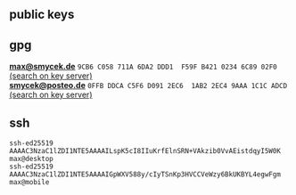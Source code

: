 ## public keys

## gpg

**max@smycek.de** `9CB6 C058 711A 6DA2 DDD1  F59F B421 0234 6C89 02F0` [(search on key server)](https://keys.openpgp.org/search?q=max%40smycek.de)  
**smycek@posteo.de** `0FFB DDCA C5F6 D091 2EC6  1AB2 2EC4 9AAA 1C1C ADCD` [(search on key server)](https://keys.openpgp.org/search?q=smycek%40posteo.de)  



## ssh

```
ssh-ed25519 AAAAC3NzaC1lZDI1NTE5AAAAILspK5cI8IIuKrfElnSRN+VAkzib0VvAEistdqyI5W0K max@desktop
ssh-ed25519 AAAAC3NzaC1lZDI1NTE5AAAAIGpWXV588y/cIyTSnKp3HVCCVeWzy6BkUKBYL4egwFgm max@mobile
```


